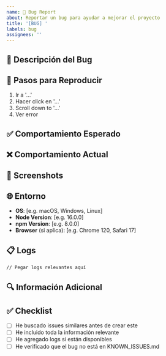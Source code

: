 ```yaml
---
name: 🐛 Bug Report
about: Reportar un bug para ayudar a mejorar el proyecto
title: '[BUG] '
labels: bug
assignees: ''
---
```


## 🐛 Descripción del Bug

<!-- Descripción clara y concisa del bug -->

## 📝 Pasos para Reproducir

1. Ir a '...'
2. Hacer click en '...'
3. Scroll down to '...'
4. Ver error

## ✅ Comportamiento Esperado

<!-- Descripción clara de lo que esperabas que sucediera -->

## ❌ Comportamiento Actual

<!-- Descripción clara de lo que sucede actualmente -->

## 📸 Screenshots

<!-- Si aplica, agregar screenshots para explicar el problema -->

## 🌐 Entorno

- **OS**: [e.g. macOS, Windows, Linux]
- **Node Version**: [e.g. 16.0.0]
- **npm Version**: [e.g. 8.0.0]
- **Browser** (si aplica): [e.g. Chrome 120, Safari 17]

## 📋 Logs

```
// Pegar logs relevantes aquí
```

## 🔍 Información Adicional

<!-- Cualquier otra información relevante sobre el problema -->

## ✅ Checklist

- [ ] He buscado issues similares antes de crear este
- [ ] He incluido toda la información relevante
- [ ] He agregado logs si están disponibles
- [ ] He verificado que el bug no está en KNOWN_ISSUES.md
